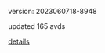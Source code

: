 version: 2023060718-8948

updated 165 avds

[details](https://github.com/0x74f917491bfa7ebfa379/ali_avd_db/blob/master/change_log/2023/06/07/18/8948.txt)